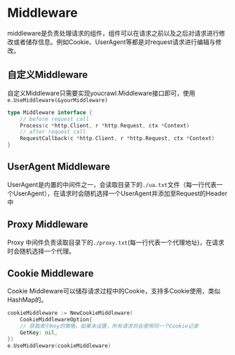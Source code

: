 # Middleware
middleware是负责处理请求的组件，组件可以在请求之前以及之后对请求进行修改或者储存信息。例如Cookie、UserAgent等都是对request请求进行编辑与修改。

## 自定义Middleware

自定义Middleware只需要实现youcrawl.Middleware接口即可，使用`e.UseMiddleware(&yourMiddleware)`

```go
type Middleware interface {
	// before request call
	Process(c *http.Client, r *http.Request, ctx *Context)
	// after request call
	RequestCallback(c *http.Client, r *http.Request, ctx *Context)
}
```

## UserAgent Middleware
UserAgent是内置的中间件之一，会读取目录下的`./ua.txt`文件（每一行代表一个UserAgent），在请求时会随机选择一个UserAgent并添加至Request的Header中

## Proxy Middleware
Proxy 中间件负责读取目录下的`./proxy.txt`(每一行代表一个代理地址)，在请求时会随机选择一个代理。

## Cookie Middleware
Cookie Middleware可以储存请求过程中的Cookie，支持多Cookie使用，类似HashMap的。
```go
cookieMiddleware := NewCookieMiddleware(
    CookieMiddlewareOption{
    // 获取索引Key的策略，如果未设置，所有请求将会使用同一个Cookie记录
    GetKey: nil,
})
e.UseMiddleware(cookieMiddleware)
```